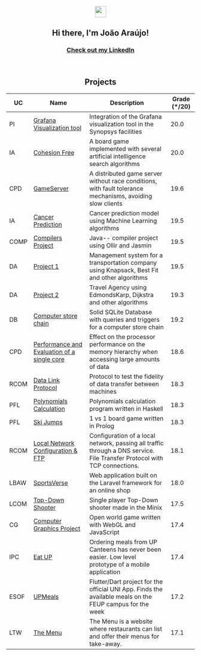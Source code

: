 <div align = "center">
<img href="center" src="https://raw.githubusercontent.com/MartinHeinz/MartinHeinz/master/wave.gif" width="30px">
<h2 align = "center" >Hi there, I'm João Araújo! </h2>
<h3><a href="https://www.linkedin.com/in/ptozin/">Check out my LinkedIn</a></h3>
</div>
<br>

<h2 align = "center" >Projects</h2>
<p align = "center">

| UC | Name | Description | Grade (*/20) |
|--|---|---------------------------------------------------------------------------------------------------------------------------------------------------------------|-------------|
| PI | [Grafana Visualization tool]() | Integration of the Grafana visualization tool in the Synopsys facilities | 20.0 |
| IA | [Cohesion Free]() | A board game implemented with several artificial intelligence search algorithms | 20.0  |
| CPD | [GameServer]() | A distributed game server without race conditions, with fault tolerance mechanisms, avoiding slow clients | 19.6 |
| IA | [Cancer Prediction]() | Cancer prediction model using Machine Learning algorithms | 19.5 |
| COMP | [Compilers Project]() | Java-- compiler project using Ollir and Jasmin | 19.5 |
| DA | [Project 1]() | Management system for a transportation company using Knapsack, Best Fit and other algorithms | 19.5 |
| DA | [Project 2]() | Travel Agency using EdmondsKarp, Dijkstra and other algorithms | 19.3 |
| DB | [Computer store chain]() | Solid SQLite Database with queries and triggers for a computer store chain  | 19.2 |
| CPD | [Performance and Evaluation of a single core]() | Effect on the processor performance on the memory hierarchy when accessing large amounts of data | 18.6 |
| RCOM | [Data Link Protocol]() | Protocol to test the fidelity of data transfer between machines | 18.3 |
| PFL | [Polynomials Calculation]() | Polynomials calculation program written in Haskell | 18.3 |
| PFL | [Ski Jumps]() | 1 vs 1 board game written in Prolog | 18.3 |
| RCOM | [Local Network Configuration & FTP]() | Configuration of a local network, passing all traffic through a DNS service. <br> File Transfer Protocol with TCP connections. | 18.1 |
| LBAW | [SportsVerse]() | Web application built on the Laravel framework for an online shop | 18.0 |
| LCOM | [Top-Down Shooter]() | Single player Top-Down shooter made in the Minix | 17.5 |
| CG | [Computer Graphics Project]() | Open world game written with WebGL and JavaScript | 17.4 |
| IPC | [Eat UP]() | Ordering meals from UP Canteens has never been easier. Low level prototype of a mobile application | 17.4 |
| ESOF | [UPMeals]() | Flutter/Dart project for the official UNI App. Finds the available meals on the FEUP campus for the week | 17.2 |
| LTW | [The Menu]() | The Menu is a website where restaurants can list and offer their menus for take-away. | 17.1 |

<!--
**Ptozin/Ptozin** is a ✨ _special_ ✨ repository because its `README.md` (this file) appears on your GitHub profile.

Here are some ideas to get you started:

- 🔭 I’m currently working on ...
- 🌱 I’m currently learning ...
- 👯 I’m looking to collaborate on ...
- 🤔 I’m looking for help with ...
- 💬 Ask me about ...
- 📫 How to reach me: ...
- 😄 Pronouns: ...
- ⚡ Fun fact: ...
-->
